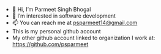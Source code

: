 - 👋 Hi, I’m Parmeet Singh Bhogal
- 👀 I’m interested in software development
- 📫 You can reach me at psparmeet14@gmail.com
- This is my personal github account
- My other github account linked to organization I work at: https://github.com/psparmeet

<!---
psparmeet14/psparmeet14 is a ✨ special ✨ repository because its `README.md` (this file) appears on your GitHub profile.
You can click the Preview link to take a look at your changes.
--->
